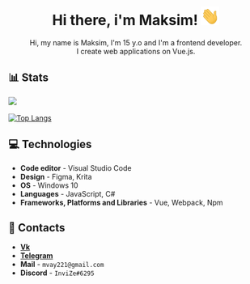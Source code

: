 <div align=center>
<h1>
  Hi there, i'm Maksim!  
  <img src="https://github.com/ABSphreak/ABSphreak/blob/master/gifs/Hi.gif" width="36" height="36">
 </h1>
  
 Hi, my name is Maksim, I'm 15 y.o and I'm a frontend developer. <br />
I create web applications on Vue.js.
</div>

## 📊 Stats

![](https://github-readme-stats.vercel.app/api?username=invizex&hide_border=true&count_private=false&layout=compact&hide_title=true&show_icons=true&theme=transparent&icon_color=5194f0)

[![Top Langs](https://github-readme-stats.vercel.app/api/top-langs/?username=invizex&layout=compact&hide_border=true&theme=transparent)](https://github.com/invizex)

## 💻 Technologies

- **Code editor** - Visual Studio Code
- **Design** - Figma, Krita
- **OS** - Windows 10
- **Languages** - JavaScript, C#
- **Frameworks, Platforms and Libraries** - Vue, Webpack, Npm

## 💬 Contacts

- [**Vk**](https://vk.com/invizzzze)
- [**Telegram**](https://t.me/localhost7000)
- **Mail** - ``mvay221@gmail.com``
- **Discord** - ``InviZe#6295``
